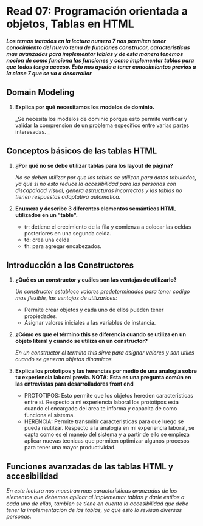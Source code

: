 # Read 07: Programación orientada a objetos, Tablas en HTML
***Los temas tratados en la lectura numero 7 nos permiten tener conocimiento del nuevo tema de funciones construcor, caracteristicas mas avanzadas para implementar tablas y de esta manera tenemos nocion de como funciona las funciones y como implementar tablas para que todos tenga acceso. Esto nos ayuda  a tener conocimientos previos a la clase 7 que se va a desarrollar***

## **Domain Modeling**
1. **Explica por qué necesitamos los modelos de dominio.**

    _Se necesita los modelos de dominio porque esto permite verificar y validar la comprension de un problema especifico entre varias partes interesadas. _

## **Conceptos básicos de las tablas HTML**
1. **¿Por qué no se debe utilizar tablas para los layout de página?**

    _No se deben utilizar por que las tablas se utilizan para datos tabulados, ya que si no esto reduce la accesibilidad para las personas con discapaidad visual, genera estructuras incorrectas y las tablas no tienen respuestas adaptativa automatica._

2. **Enumera y describe 3 diferentes elementos semánticos HTML utilizados en un "table".**
    + tr: detiene el crecimiento de la fila y comienza a colocar las celdas posteriores en una segunda celda.
    + td: crea una celda
    + th: para agregar encabezados.
## **Introducción a los Constructores**
1. **¿Qué es un constructor y cuáles son las ventajas de utilizarlo?**

    _Un constructor establece valores predeterminados para tener codigo mas flexible, las ventajas de utilizarloes:_
    + Permite crear objetos y cada uno de ellos pueden tener propiedades.
    + Asignar valores iniciales a las variables de instancia.

2. **¿Cómo es que el término this se diferencia cuando se utiliza en un objeto literal y cuando se utiliza en un constructor?**

    _En un constructor el termino this sirve para asignar valores y son utiles cuando se generan objetos dinamicos_
     

3. **Explica los prototipos y las herencias por medio de una analogía sobre tu experiencia laboral previa. NOTA: Esta es una pregunta común en las entrevistas para desarrolladores front end**
    + PROTOTIPOS: Esto permite que los objetos hereden caracteristicas entre si. Respecto a mi experiencia laboral los prototipos esta cuando el encargado del area te informa y capacita de como funciona el sistema.
    + HERENCIA: Permite transmitir caracteristicas para que luego se pueda reutilzar. Respecto a la analogia en mi experiencia laboral, se capta como es el manejo del sistema y a partir de ello se empieza aplicar nuevas tecnicas que permiten optimizar algunos procesos para tener una mayor productividad. 
## **Funciones avanzadas de las tablas HTML y accesibilidad**
_En este lectura nos muestran mas caracteristicas avanzadas de los elementos que debemos aplicar al implementar tablas y darle estilos a cada uno de ellas, tambien se tiene en cuenta la accesibilidad que debe tener la implementacion de las tablas, ya que esto lo revisan diversas personas._
